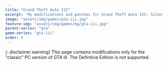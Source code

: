 ```yaml
---
title: "Grand Theft Auto III"
excerpt: "My modifications and patches for Grand Theft Auto III: SilentPatch, GInput, VBDec and more."
image: "assets/img/games/gta-iii.jpg"
feature-img: "assets/img/games/bg/gta-iii.jpg"
parent-series: "gta"
game-series: "gta-iii"
order: 0
---
```

{:.disclaimer.warning}
This page contains modifications only for the "classic" PC version of GTA III. The Definitive Edition is not supported.
